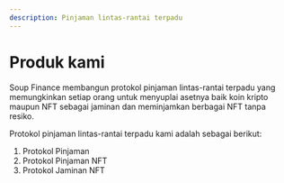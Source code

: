 ```yaml
---
description: Pinjaman lintas-rantai terpadu
---
```


# Produk kami

Soup Finance membangun protokol pinjaman lintas-rantai terpadu yang memungkinkan setiap orang untuk menyuplai asetnya baik koin kripto maupun NFT sebagai jaminan dan meminjamkan berbagai NFT tanpa resiko.

Protokol pinjaman lintas-rantai terpadu kami adalah sebagai berikut:

1. Protokol Pinjaman
2. Protokol Pinjaman NFT
3. Protokol Jaminan NFT
